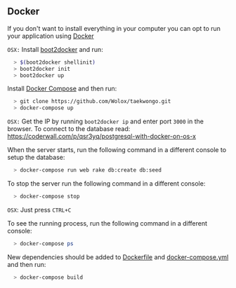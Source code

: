 ## Docker

If you don't want to install everything in your computer you can opt to run your application using [Docker](https://www.docker.com/what-docker)

`OSX:` Install [boot2docker](http://boot2docker.io/) and run:

```bash
  > $(boot2docker shellinit)
  > boot2docker init
  > boot2docker up
```

Install [Docker Compose](https://docs.docker.com/compose/install/) and then run:

  ```bash
    > git clone https://github.com/Wolox/taekwongo.git
    > docker-compose up
  ```

`OSX:` Get the IP by running `boot2docker ip` and enter port `3000` in the browser. To connect to the database read: https://coderwall.com/p/qsr3yq/postgresql-with-docker-on-os-x

When the server starts, run the following command in a different console to setup the database:

  ```bash
    > docker-compose run web rake db:create db:seed
  ```

To stop the server run the following command in a different console:

  ```bash
    > docker-compose stop
  ```
`OSX`: Just press `CTRL+C`

To see the running process, run the following command in a different console:

  ```bash
    > docker-compose ps
  ```

New dependencies should be added to [Dockerfile](Dockerfile) and [docker-compose.yml](docker-compose.yml) and then run:

  ```bash
    > docker-compose build
  ```
